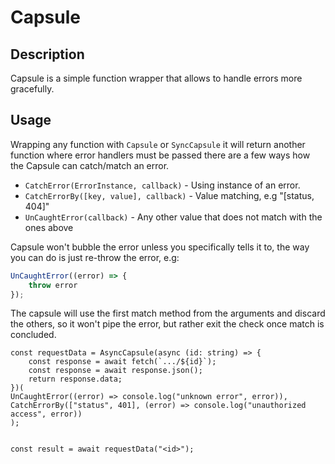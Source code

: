 # Capsule

## Description
Capsule is a simple function wrapper that allows to handle errors more gracefully.


## Usage

Wrapping any function with `Capsule` or `SyncCapsule` it will return another function where error handlers must be passed
there are a few ways how the Capsule can catch/match an error. 

- `CatchError(ErrorInstance, callback)` - Using instance of an error.
- `CatchErrorBy([key, value], callback)` - Value matching, e.g "[status, 404]"
- `UnCaughtError(callback)` - Any other value that does not match with the ones above

Capsule won't bubble the error unless you specifically tells it to, the way you can do is just
re-throw the error, e.g:

```ts
UnCaughtError((error) => {
    throw error
});
```

The capsule will use the first match method from the arguments and discard the others, so it won't pipe
the error, but rather exit the check once match is concluded.

```tsx
const requestData = AsyncCapsule(async (id: string) => {
    const response = await fetch(`.../${id}`);
    const response = await response.json();
    return response.data;
})(
UnCaughtError((error) => console.log("unknown error", error)),
CatchErrorBy(["status", 401], (error) => console.log("unauthorized access", error))
);


const result = await requestData("<id>");
```

